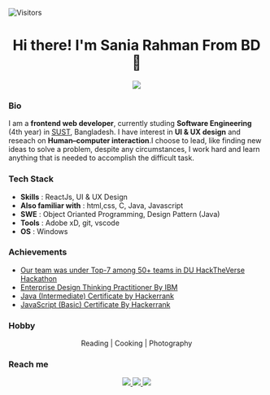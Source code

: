 ![Visitors](https://visitor-badge.glitch.me/badge?page_id=sania51)
<h1 align='center'>Hi there! I'm Sania Rahman From BD 👋 </h1>

<p align='center'>
 <img src="https://github-readme-stats.vercel.app/api?username=sania51" >
<p/>

### Bio

I am a  **frontend web developer**, currently studing **Software Engineering** (4th year) in [SUST](https://www.sust.edu/), Bangladesh. I have interest in **UI & UX design** and reseach on **Human–computer interaction**.I choose to lead, like finding new ideas to solve a problem, despite any circumstances, I work
hard and learn anything that is needed to accomplish the difficult task.

### Tech Stack

- **Skills** :   ReactJs, UI & UX Design
- **Also familiar with** :  html,css, C, Java, Javascript
- **SWE** : Object Orianted Programming, Design Pattern (Java)
- **Tools** : Adobe xD, git, vscode
- **OS** : Windows


### Achievements

- [Our team was under Top-7 among 50+ teams in DU HackTheVerse Hackathon](https://drive.google.com/file/d/1RM2r9hJ1-sbtT2mvfoCXvGHqQxLVfI_6/view)
- [Enterprise Design Thinking Practitioner By IBM](https://www.credly.com/badges/c0405ba7-859f-4e65-8816-44ebefeeb378)
- [Java (Intermediate) Certificate by Hackerrank](https://www.hackerrank.com/certificates/eb55c33ce3dd)
- [JavaScript (Basic) Certificate By Hackerrank](https://www.hackerrank.com/certificates/211963eb1923)

### Hobby 

<p align='center'> Reading | Cooking | Photography </p>

### Reach me

<p align='center'>
 <a href = "mailto:proshirahman@gmail.com" > <img src="https://img.shields.io/badge/--email?label=E-mail&logo=microsoft-outlook&style=social" > </a> 
 <a href = "https://www.linkedin.com/in/proshi" > <img src="https://img.shields.io/badge/--linkedin?label=LinkedIn&logo=LinkedIn&style=social" > </a> 
 <a href = "https://www.facebook.com/proshi" > <img src="https://img.shields.io/badge/--facebook?label=Facebook&logo=Facebook-outlook&style=social" > </a> 

<p/>
